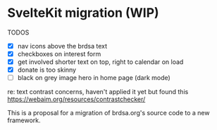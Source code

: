 <!-- omit from toc -->
# SvelteKit migration (WIP)

TODOS
- [x] nav icons above the brdsa text
- [x] checkboxes on interest form 
- [x] get involved shorter text on top, right to calendar on load 
- [x] donate is too skinny 
- [ ] black on grey image hero in home page (dark mode)

re: text contrast concerns, haven't applied it yet but found this https://webaim.org/resources/contrastchecker/

This is a proposal for a migration of brdsa.org's source code to a new framework. 










